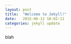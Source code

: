 ```yaml
---
layout: post
title:  "Welcome to Jekyll!"
date:   2015-06-12 18:02:11
categories: jekyll update
---
```


blah